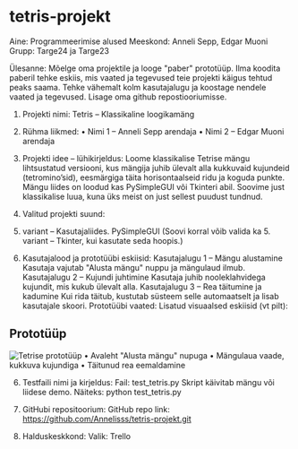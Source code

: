 # tetris-projekt
Aine: Programmeerimise alused
Meeskond: Anneli Sepp, Edgar Muoni
Grupp: Targe24 ja Targe23

Ülesanne: Mõelge oma projektile ja looge "paber" prototüüp. Ilma koodita paberil tehke eskiis, mis vaated ja tegevused teie projekti käigus tehtud peaks saama.
Tehke vähemalt kolm kasutajalugu ja koostage nendele vaated ja tegevused. Lisage oma github repostiooriumisse.

1. Projekti nimi: Tetris – Klassikaline loogikamäng
2. Rühma liikmed:
•	Nimi 1 – Anneli Sepp arendaja
•	Nimi 2 – Edgar Muoni arendaja

3. Projekti idee – lühikirjeldus:
Loome klassikalise Tetrise mängu lihtsustatud versiooni, kus mängija juhib ülevalt alla kukkuvaid kujundeid (tetromino’sid), eesmärgiga täita horisontaalseid ridu ja koguda punkte. Mängu liides on loodud kas PySimpleGUI või Tkinteri abil. Soovime just klassikalise luua, kuna üks meist on just sellest puudust tundnud.

4. Valitud projekti suund:
4. variant – Kasutajaliides. PySimpleGUI
 (Soovi korral võib valida ka 5. variant – Tkinter, kui kasutate seda hoopis.)

5. Kasutajalood ja prototüübi eskiisid:
Kasutajalugu 1 – Mängu alustamine
Kasutaja vajutab "Alusta mängu" nuppu ja mängulaud ilmub.
Kasutajalugu 2 – Kujundi juhtimine
Kasutaja juhib nooleklahvidega kujundit, mis kukub ülevalt alla.
Kasutajalugu 3 – Rea täitumine ja kadumine
Kui rida täitub, kustutab süsteem selle automaatselt ja lisab kasutajale skoori.
Prototüübi vaated:
 Lisatud visuaalsed eskiisid (vt pilt):
 ## Prototüüp

![Tetrise prototüüp](prototüüp.png)
•	Avaleht "Alusta mängu" nupuga
•	Mängulaua vaade, kukkuva kujundiga
•	Täitunud rea eemaldamine

6. Testfaili nimi ja kirjeldus:
Fail: test_tetris.py
 Skript käivitab mängu või liidese demo. Näiteks:
python test_tetris.py

7. GitHubi repositoorium:
GitHub repo link: https://github.com/Annelisss/tetris-projekt.git




8. Halduskeskkond:
Valik: Trello
